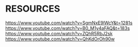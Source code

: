 # RESOURCES

https://www.youtube.com/watch?v=SgmNxE9lWcY&t=1281s  
https://www.youtube.com/watch?v=B0_M1y4aFAQ&t=183s  
https://www.youtube.com/watch?v=ZQhR5RbJ2sk  
https://www.youtube.com/watch?v=QhKdOrOh90w
